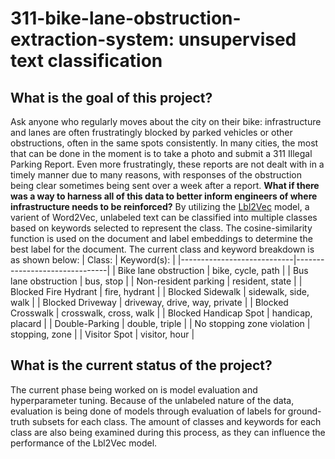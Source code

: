 # 311-bike-lane-obstruction-extraction-system: unsupervised text classification
## What is the goal of this project?
Ask anyone who regularly moves about the city on their bike: infrastructure and lanes are often frustratingly blocked by parked vehicles or other obstructions, often in the same spots consistently. In many cities, the most that can be done in the moment is to take a photo and submit a 311 Illegal Parking Report. Even more frustratingly, these reports are not dealt with in a timely manner due to many reasons, with responses of the obstruction being clear sometimes being sent over a week after a report.
**What if there was a way to harness all of this data to better inform engineers of where infrastructure needs to be reinforced?**
By utilizing the [Lbl2Vec](https://wwwmatthes.in.tum.de/file/j6euhpir6wbc/Sebis-Public-Website/-/Semantic-Label-Representations-with-Lbl2Vec-A-Similarity-Based-Approach-for-Unsupervised-Text-Classification/Semantic%20Label%20Representations%20with%20Lbl2Vec.pdf) model, a varient of Word2Vec, unlabeled text can be classified into multiple classes based on keywords selected to represent the class. The cosine-similarity function is used on the document and label embeddings to determine the best label for the document. 
The current class and keyword breakdown is as shown below:
| Class:                     | Keyword(s):                   |
|----------------------------|-------------------------------|
| Bike lane obstruction      | bike, cycle, path             |
| Bus lane obstruction       | bus, stop                     |
| Non-resident parking       | resident, state               |
| Blocked Fire Hydrant       | fire, hydrant                 |
| Blocked Sidewalk           | sidewalk, side, walk          |
| Blocked Driveway           | driveway, drive, way, private |
| Blocked Crosswalk          | crosswalk, cross, walk        |
| Blocked Handicap Spot      | handicap, placard             |
| Double-Parking             | double, triple                |
| No stopping zone violation | stopping, zone                |
| Visitor Spot               | visitor, hour                 |
## What is the current status of the project?
The current phase being worked on is model evaluation and hyperparameter tuning. Because of the unlabeled nature of the data, evaluation is being done of models through evaluation of labels for ground-truth subsets for each class. The amount of classes and keywords for each class are also being examined during this process, as they can influence the performance of the Lbl2Vec model.
